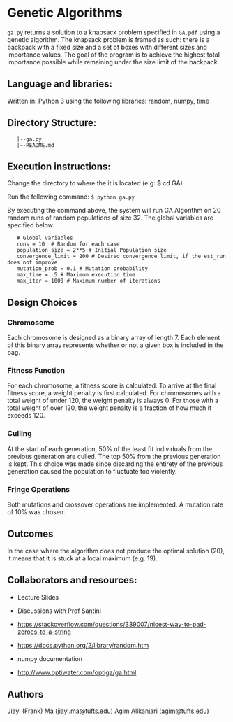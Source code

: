 # Genetic Algorithms

`ga.py` returns a solution to a knapsack problem specified in `GA.pdf`
using a genetic algorithm. The knapsack problem is framed as such: there is
a backpack with a fixed size and a set of boxes with different sizes and
importance values. The goal of the program is to achieve the highest total
importance possible while remaining under the size limit of the backpack. 

## Language and libraries:

Written in: Python 3 using the following libraries: random, numpy, time

## Directory Structure:
~~~~
   |--ga.py
   |—-README.md
~~~~
## Execution instructions:
Change the directory to where the it is located (e.g: $ cd GA)

Run the following command: `$ python ga.py`

By executing the command above, the system will run GA Algorithm on 20
random runs of random populations of size 32. The global variables are
specified below.

~~~~
   # Global variables
   runs = 10  # Random for each case    
   population_size = 2**5 # Initial Population size
   convergence_limit = 200 # Desired convergence limit, if the est_run does not improve
   mutation_prob = 0.1 # Mutation probability
   max_time = .5 # Maximum execution time
   max_iter = 1000 # Maximum number of iterations
~~~~

## Design Choices
### Chromosome
Each chromosome is designed as a binary array of length 7. Each element of
this binary array represents whether or not a given box is included in the
bag.

### Fitness Function
For each chromosome, a fitness score is calculated. To arrive at the final
fitness score, a weight penalty is first calculated. For chromosomes with a
total weight of under 120, the weight penalty is always 0. For those with a
total weight of over 120, the weight penalty is a fraction of how much it
exceeds 120. 

### Culling
At the start of each generation, 50% of the least fit individuals from the
previous generation are culled. The top 50% from the previous generation is
kept. This choice was made since discarding the entirety of the previous
generation caused the population to fluctuate too violently. 

### Fringe Operations
Both mutations and crossover operations are implemented. A mutation rate of
10% was chosen.

## Outcomes
In the case where the algorithm does not produce the optimal solution (20),
it means that it is stuck at a local maximum (e.g. 19). 


## Collaborators and resources:
- Lecture Slides

- Discussions with Prof Santini

- https://stackoverflow.com/questions/339007/nicest-way-to-pad-zeroes-to-a-string

- https://docs.python.org/2/library/random.htm

- numpy documentation

- http://www.optiwater.com/optiga/ga.html


## Authors
Jiayi (Frank) Ma (jiayi.ma@tufts.edu) Agim Allkanjari (agim@tufts.edu)